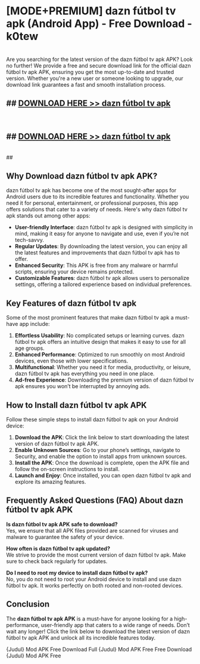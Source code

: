 # [MODE+PREMIUM] dazn fútbol tv apk (Android App) - Free Download - k0tew <br>
<br>
Are you searching for the latest version of the dazn fútbol tv apk APK? Look no further! We provide a free and secure download link for the official dazn fútbol tv apk APK, ensuring you get the most up-to-date and trusted version. Whether you're a new user or someone looking to upgrade, our download link guarantees a fast and smooth installation process.


## ##  [DOWNLOAD HERE >> dazn fútbol tv apk](http://freeplayer.one?title=dazn_fútbol_tv_apk&ref=git)
  <br>

##  ## [DOWNLOAD HERE >> dazn fútbol tv apk](http://freeplayer.one?title=dazn_fútbol_tv_apk&ref=git)
  <br>
  ##



## Why Download dazn fútbol tv apk APK?

dazn fútbol tv apk has become one of the most sought-after apps for Android users due to its incredible features and functionality. Whether you need it for personal, entertainment, or professional purposes, this app offers solutions that cater to a variety of needs. Here's why dazn fútbol tv apk stands out among other apps:

- **User-friendly Interface**: dazn fútbol tv apk is designed with simplicity in mind, making it easy for anyone to navigate and use, even if you’re not tech-savvy.
- **Regular Updates**: By downloading the latest version, you can enjoy all the latest features and improvements that dazn fútbol tv apk has to offer.
- **Enhanced Security**: This APK is free from any malware or harmful scripts, ensuring your device remains protected.
- **Customizable Features**: dazn fútbol tv apk allows users to personalize settings, offering a tailored experience based on individual preferences.

## Key Features of dazn fútbol tv apk

Some of the most prominent features that make dazn fútbol tv apk a must-have app include:

1. **Effortless Usability**: No complicated setups or learning curves. dazn fútbol tv apk offers an intuitive design that makes it easy to use for all age groups.
2. **Enhanced Performance**: Optimized to run smoothly on most Android devices, even those with lower specifications.
3. **Multifunctional**: Whether you need it for media, productivity, or leisure, dazn fútbol tv apk has everything you need in one place.
4. **Ad-free Experience**: Downloading the premium version of dazn fútbol tv apk ensures you won’t be interrupted by annoying ads.

## How to Install dazn fútbol tv apk APK

Follow these simple steps to install dazn fútbol tv apk on your Android device:

1. **Download the APK**: Click the link below to start downloading the latest version of dazn fútbol tv apk APK.
2. **Enable Unknown Sources**: Go to your phone’s settings, navigate to Security, and enable the option to install apps from unknown sources.
3. **Install the APK**: Once the download is complete, open the APK file and follow the on-screen instructions to install.
4. **Launch and Enjoy**: Once installed, you can open dazn fútbol tv apk and explore its amazing features.

## Frequently Asked Questions (FAQ) About dazn fútbol tv apk APK

**Is dazn fútbol tv apk APK safe to download?**  
Yes, we ensure that all APK files provided are scanned for viruses and malware to guarantee the safety of your device.

**How often is dazn fútbol tv apk updated?**  
We strive to provide the most current version of dazn fútbol tv apk. Make sure to check back regularly for updates.

**Do I need to root my device to install dazn fútbol tv apk?**  
No, you do not need to root your Android device to install and use dazn fútbol tv apk. It works perfectly on both rooted and non-rooted devices.

## Conclusion

The **dazn fútbol tv apk APK** is a must-have for anyone looking for a high-performance, user-friendly app that caters to a wide range of needs. Don’t wait any longer! Click the link below to download the latest version of dazn fútbol tv apk APK and unlock all its incredible features today.

{Judul} Mod APK Free
Download Full {Judul} Mod APK Free
Free Download {Judul} Mod APK Free

